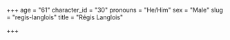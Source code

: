 +++
age = "61"
character_id = "30"
pronouns = "He/Him"
sex = "Male"
slug = "regis-langlois"
title = "Régis Langlois"

+++



